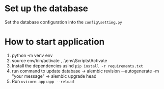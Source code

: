 # Set up the database 
Set the database configuration into the `config\setting.py`

# How to start application
1. python -m venv env
2. source env/bin/activate , .\env\Scripts\Activate
3. Install the dependencies usind `pip install -r requirements.txt`
4. run command to update database
  -> alembic revision --autogenerate -m "your message"
  -> alembic upgrade head
5. Run `uvicorn app:app --reload`
